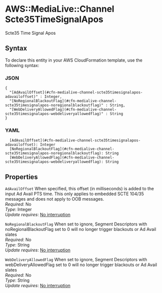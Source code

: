 # AWS::MediaLive::Channel Scte35TimeSignalApos<a name="aws-properties-medialive-channel-scte35timesignalapos"></a>

Scte35 Time Signal Apos

## Syntax<a name="aws-properties-medialive-channel-scte35timesignalapos-syntax"></a>

To declare this entity in your AWS CloudFormation template, use the following syntax:

### JSON<a name="aws-properties-medialive-channel-scte35timesignalapos-syntax.json"></a>

```
{
  "[AdAvailOffset](#cfn-medialive-channel-scte35timesignalapos-adavailoffset)" : Integer,
  "[NoRegionalBlackoutFlag](#cfn-medialive-channel-scte35timesignalapos-noregionalblackoutflag)" : String,
  "[WebDeliveryAllowedFlag](#cfn-medialive-channel-scte35timesignalapos-webdeliveryallowedflag)" : String
}
```

### YAML<a name="aws-properties-medialive-channel-scte35timesignalapos-syntax.yaml"></a>

```
  [AdAvailOffset](#cfn-medialive-channel-scte35timesignalapos-adavailoffset): Integer
  [NoRegionalBlackoutFlag](#cfn-medialive-channel-scte35timesignalapos-noregionalblackoutflag): String
  [WebDeliveryAllowedFlag](#cfn-medialive-channel-scte35timesignalapos-webdeliveryallowedflag): String
```

## Properties<a name="aws-properties-medialive-channel-scte35timesignalapos-properties"></a>

`AdAvailOffset`  <a name="cfn-medialive-channel-scte35timesignalapos-adavailoffset"></a>
When specified, this offset \(in milliseconds\) is added to the input Ad Avail PTS time\. This only applies to embedded SCTE 104/35 messages and does not apply to OOB messages\.  
*Required*: No  
*Type*: Integer  
*Update requires*: [No interruption](https://docs.aws.amazon.com/AWSCloudFormation/latest/UserGuide/using-cfn-updating-stacks-update-behaviors.html#update-no-interrupt)

`NoRegionalBlackoutFlag`  <a name="cfn-medialive-channel-scte35timesignalapos-noregionalblackoutflag"></a>
When set to ignore, Segment Descriptors with noRegionalBlackoutFlag set to 0 will no longer trigger blackouts or Ad Avail slates  
*Required*: No  
*Type*: String  
*Update requires*: [No interruption](https://docs.aws.amazon.com/AWSCloudFormation/latest/UserGuide/using-cfn-updating-stacks-update-behaviors.html#update-no-interrupt)

`WebDeliveryAllowedFlag`  <a name="cfn-medialive-channel-scte35timesignalapos-webdeliveryallowedflag"></a>
When set to ignore, Segment Descriptors with webDeliveryAllowedFlag set to 0 will no longer trigger blackouts or Ad Avail slates  
*Required*: No  
*Type*: String  
*Update requires*: [No interruption](https://docs.aws.amazon.com/AWSCloudFormation/latest/UserGuide/using-cfn-updating-stacks-update-behaviors.html#update-no-interrupt)